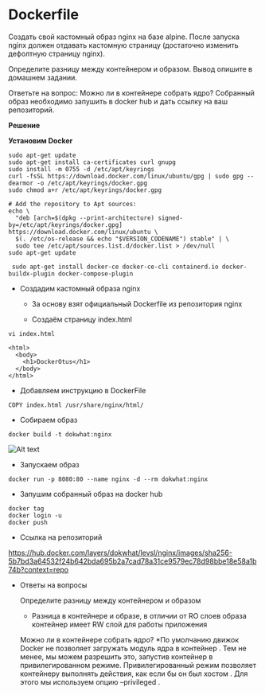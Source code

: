 # Dockerfile

Создать свой кастомный образ nginx на базе alpine. После запуска nginx должен 
отдавать кастомную страницу (достаточно изменить дефолтную страницу nginx).

Определите разницу между контейнером и образом.
Вывод опишите в домашнем задании.

Ответьте на вопрос: Можно ли в контейнере собрать ядро?
Собранный образ необходимо запушить в docker hub и дать ссылку на ваш
репозиторий.

**Решение**

**Установим Docker**

```
sudo apt-get update
sudo apt-get install ca-certificates curl gnupg
sudo install -m 0755 -d /etc/apt/keyrings
curl -fsSL https://download.docker.com/linux/ubuntu/gpg | sudo gpg --dearmor -o /etc/apt/keyrings/docker.gpg
sudo chmod a+r /etc/apt/keyrings/docker.gpg

# Add the repository to Apt sources:
echo \
  "deb [arch=$(dpkg --print-architecture) signed-by=/etc/apt/keyrings/docker.gpg] https://download.docker.com/linux/ubuntu \
  $(. /etc/os-release && echo "$VERSION_CODENAME") stable" | \
  sudo tee /etc/apt/sources.list.d/docker.list > /dev/null
sudo apt-get update
```

```
 sudo apt-get install docker-ce docker-ce-cli containerd.io docker-buildx-plugin docker-compose-plugin
```
* Создадим кастомный образа nginx

    * За основу взят официальный Dockerfile из репозитория nginx
    
    * Создаём страницу index.html

```
vi index.html
```
```                                        
<html>
  <body>
    <h1>DockerOtus</h1>
  </body>
</html>
```

* Добавляем инструкцию в DockerFile

```
COPY index.html /usr/share/nginx/html/
```

* Собираем образ
```
docker build -t dokwhat:nginx
```
![Alt text](image-4.png)

* Запускаем образ
```
docker run -p 8080:80 --name nginx -d --rm dokwhat:nginx
```

* Запушим собранный образ на docker hub

```
docker tag
docker login -u
docker push
```

* Ссылка на репозиторий

https://hub.docker.com/layers/dokwhat/levsl/nginx/images/sha256-5b7bd3a64532f24b642bda695b2a7cad78a31ce9579ec78d98bbe18e58a1b74b?context=repo

* Ответы на вопросы

     Определите разницу между контейнером и образом
    * Разница в контейнере и образе, в отличии от RO слоев образа контейнер имеет RW слой для работы приложения
    
    Можно ли в контейнере собрать ядро?
    *По умолчанию движок Docker не позволяет загружать модуль ядра в контейнер . Тем не менее, мы можем разрешить это, запустив контейнер в привилегированном режиме. Привилегированный режим позволяет контейнеру выполнять действия, как если бы он был хостом . Для этого мы используем опцию –privileged .

